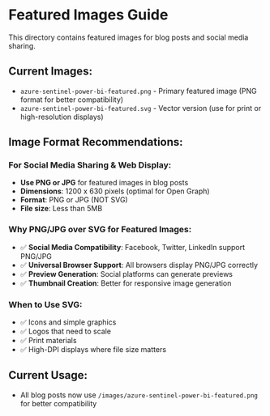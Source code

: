 # Featured Images Guide

This directory contains featured images for blog posts and social media sharing.

## Current Images:
- `azure-sentinel-power-bi-featured.png` - Primary featured image (PNG format for better compatibility)
- `azure-sentinel-power-bi-featured.svg` - Vector version (use for print or high-resolution displays)

## Image Format Recommendations:

### For Social Media Sharing & Web Display:
- **Use PNG or JPG** for featured images in blog posts
- **Dimensions**: 1200 x 630 pixels (optimal for Open Graph)
- **Format**: PNG or JPG (NOT SVG)
- **File size**: Less than 5MB

### Why PNG/JPG over SVG for Featured Images:
- ✅ **Social Media Compatibility**: Facebook, Twitter, LinkedIn support PNG/JPG
- ✅ **Universal Browser Support**: All browsers display PNG/JPG correctly
- ✅ **Preview Generation**: Social platforms can generate previews
- ✅ **Thumbnail Creation**: Better for responsive image generation

### When to Use SVG:
- ✅ Icons and simple graphics
- ✅ Logos that need to scale
- ✅ Print materials
- ✅ High-DPI displays where file size matters

## Current Usage:
- All blog posts now use `/images/azure-sentinel-power-bi-featured.png` for better compatibility
